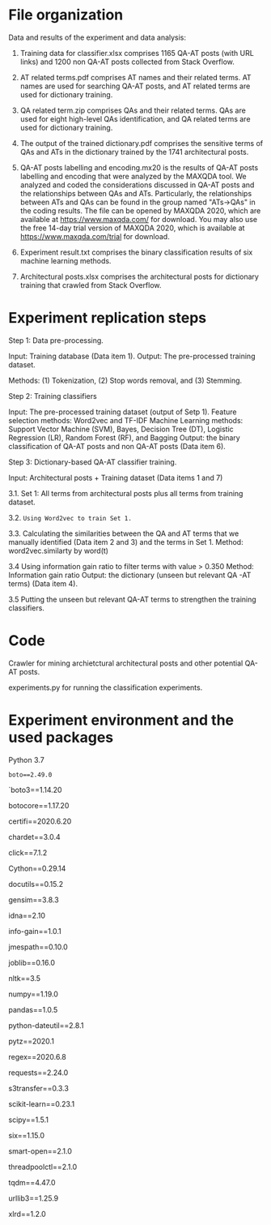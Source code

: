 # File organization

Data and results of the experiment and data analysis:

1. Training data for classifier.xlsx comprises 1165 QA-AT posts (with URL links) and 1200 non QA-AT posts collected from Stack Overflow.


2. AT related terms.pdf 
comprises AT names and their related terms. AT names are used for searching QA-AT posts, 
and AT related terms are used for dictionary training.  


3. QA related term.zip
comprises QAs and their related terms. QAs are used for eight high-level QAs identification, 
and QA related terms are used for dictionary training. 


4. The output of the trained dictionary.pdf 
comprises the sensitive terms of QAs and ATs in the dictionary trained by the 1741 architectural posts.  

5. QA-AT posts labelling and encoding.mx20 is the results of QA-AT posts labelling and encoding that were analyzed by the MAXQDA tool. We analyzed and coded the considerations discussed in QA-AT posts and the relationships between QAs and ATs. Particularly, the relationships between ATs and QAs can be found in the group named "ATs->QAs" in the coding results. The file can be opened by MAXQDA 2020, which are available at https://www.maxqda.com/ for download. You may also use the free 14-day trial version of MAXQDA 2020, which is available at https://www.maxqda.com/trial for download.

6. Experiment result.txt
comprises the binary classification results of six machine learning methods.

7. Architectural posts.xlsx
comprises the architectural posts for dictionary training that crawled from Stack Overflow.

# Experiment replication steps

Step 1: Data pre-processing. 

Input: Training database (Data item 1).
Output: The pre-processed training dataset.

Methods: (1) Tokenization, (2) Stop words removal, and (3) Stemming.

Step 2: Training classifiers 

Input: The pre-processed training dataset (output of Setp 1).
Feature selection methods: Word2vec and TF-IDF
Machine Learning methods: Support Vector Machine (SVM), Bayes, Decision Tree (DT), Logistic Regression (LR), Random Forest (RF), and Bagging
Output: the binary classification of QA-AT posts and non QA-AT posts (Data item 6).

Step 3: Dictionary-based QA-AT classifier training.

Input: Architectural posts + Training dataset (Data items 1 and 7)

3.1. Set 1: All terms from architectural posts plus all terms from training dataset.

3.2. `Using Word2vec to train Set 1.`

3.3. Calculating the similarities between the QA and AT terms that we manually identified (Data item 2 and 3) and the terms in Set 1.
Method: word2vec.similarty by word(t)

3.4 Using information gain ratio to filter terms with value > 0.350
Method: Information gain ratio
Output: the dictionary (unseen but relevant QA -AT terms) (Data item 4).

3.5 Putting the unseen but relevant QA-AT terms to strengthen the training classifiers.



# Code
Crawler for mining archietctural architectural posts and other potential QA-AT posts.

experiments.py
for running the classification experiments.

# Experiment environment and the used packages
Python 3.7

`boto==2.49.0`

`boto3==1.14.20

botocore==1.17.20

certifi==2020.6.20

chardet==3.0.4

click==7.1.2

Cython==0.29.14

docutils==0.15.2

gensim==3.8.3

idna==2.10

info-gain==1.0.1

jmespath==0.10.0

joblib==0.16.0

nltk==3.5

numpy==1.19.0

pandas==1.0.5

python-dateutil==2.8.1

pytz==2020.1

regex==2020.6.8

requests==2.24.0

s3transfer==0.3.3

scikit-learn==0.23.1

scipy==1.5.1

six==1.15.0

smart-open==2.1.0

threadpoolctl==2.1.0

tqdm==4.47.0

urllib3==1.25.9

xlrd==1.2.0


